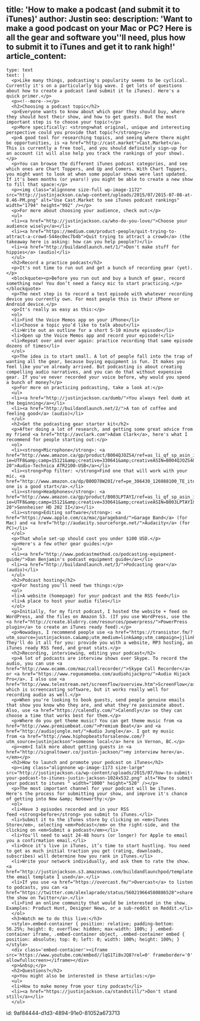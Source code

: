 title: 'How to make a podcast (and submit it to iTunes)'
author: Justin
seo:
  description: 'Want to make a good podcast on your Mac or PC? Here is all the gear and software you''ll need, plus how to submit it to iTunes and get it to rank high!'
article_content:
  -
    type: text
    text: |
      <p>Like many things, podcasting's popularity seems to be cyclical. Currently it's on a particularly big wave. I get lots of questions about how to create a podcast (and submit it to iTunes). Here's a quick primer.</p>
      <p><!--more--></p>
      <h2>Choosing a podcast topic</h2>
      <p>Everyone wants to know about which gear they should buy, where they should host their show, and how to get guests. But the most important step is to choose your topic!</p>
      <p>More specifically: <strong>what original, unique and interesting perspective could you provide that topic?</strong></p>
      <p>A good tool for researching topics, and seeing where there might be opportunities, is <a href="http://cast.market">Cast.Market</a>. This is currently a free tool, and you should definitely sign-up for an account (it will also help you track the rankings of your show).</p>
      <p>You can browse the different iTunes podcast categories, and see which ones are Chart Toppers, and Up and Comers. With Chart Toppers, you might want to look at when some popular shows were last updated. If it's been months (or years!) you might be able to create a new show to fill that space:</p>
      <p><img class="alignnone size-full wp-image-1172" src="http://justinjackson.ca/wp-content/uploads/2015/07/2015-07-08-at-8.46-PM.png" alt="Use Cast.Market to see iTunes podcast rankings" width="1794" height="992" /></p>
      <p>For more about choosing your audience, check out:</p>
      <ul>
      <li><a href="http://justinjackson.ca/who-do-you-love/">Choose your audience wisely</a></li>
      <li><a href="https://medium.com/product-people/quit-trying-to-attract-a-crowd-544ec0ec7b4b">Quit trying to attract a crowd</a> (the takeaway here is asking: how can you help people?)</li>
      <li><a href="http://buildandlaunch.net/1/">Don't make stuff for hippies</a> (audio)</li>
      </ul>
      <h2>Record a practice podcast</h2>
      <p>It's not time to run out and get a bunch of recording gear (yet).</p>
      <blockquote><p>Before you run out and buy a bunch of gear, record something now! You don’t need a fancy mic to start practicing.</p></blockquote>
      <p>The next step is to record a test episode with whatever recording device you currently own. For most people this is their iPhone or Android device.</p>
      <p>It's really as easy as this:</p>
      <ol>
      <li>Find the Voice Memos app on your iPhone</li>
      <li>Choose a topic you’d like to talk about</li>
      <li>Write out an outline for a short 5-10 minute episode</li>
      <li>Open up the Voice Memos app and record your episode!</li>
      <li>Repeat over and over again: practice recording that same episode dozens of times</li>
      </ol>
      <p>The idea is to start small. A lot of people fall into the trap of wanting all the gear, because buying equipment is fun. It makes you feel like you've already arrived. But podcasting is about creating compelling audio narratives, and you can do that without expensive gear. If you've never recorded your voice before, why would you spend a bunch of money?</p>
      <p>For more on practicing podcasting, take a look at:</p>
      <ul>
      <li><a href="http://justinjackson.ca/dumb/">You always feel dumb at the beginning</a></li>
      <li><a href="http://buildandlaunch.net/2/">A ton of coffee and feeling good</a> (audio)</li>
      </ul>
      <h2>Get the podcasting gear starter kit</h2>
      <p>After doing a lot of research, and getting some great advice from my friend <a href="http://avclark.com">Adam Clark</a>, here's what I recommend for people starting out:</p>
      <ol>
      <li><strong>Microphone</strong>: <a href="http://www.amazon.ca/gp/product/B004QJOZS4/ref=as_li_qf_sp_asin_il_tl?ie=UTF8&amp;camp=15121&amp;creative=330641&amp;creativeASIN=B004QJOZS4&amp;linkCode=as2&amp;tag=justjackblog-20">Audio-Technica ATR2100-USB</a></li>
      <li><strong>Pop filter: </strong>Find one that will work with your mic. <a href="http://www.amazon.ca/dp/B00D78W20I/ref=pe_386430_126088100_TE_item">This one is a good start</a>.</li>
      <li><strong>Headphones</strong>: <a href="http://www.amazon.ca/gp/product/B003LPTAYI/ref=as_li_qf_sp_asin_il_tl?ie=UTF8&amp;camp=15121&amp;creative=330641&amp;creativeASIN=B003LPTAYI&amp;linkCode=as2&amp;tag=justjackblog-20">Sennheiser HD 202 II</a></li>
      <li><strong>Editing software</strong>: <a href="https://www.apple.com/ca/mac/garageband/">Garage Band</a> (for Mac) and <a href="http://audacity.sourceforge.net/">Audacity</a> (for PC)</li>
      </ol>
      <p>That whole set-up should cost you under $100 USD.</p>
      <p>Here's a few other gear guides:</p>
      <ul>
      <li><a href="http://www.podcastmethod.co/podcasting-equipment-guide/">Dan Benjamin's podcast equipment guide</a></li>
      <li><a href="http://buildandlaunch.net/3/">Podcasting gear</a> (audio)</li>
      </ul>
      <h2>Podcast hosting</h2>
      <p>For hosting you'll need two things:</p>
      <ol>
      <li>A website (homepage) for your podcast and the RSS feed</li>
      <li>A place to host your audio files</li>
      </ol>
      <p>Initially, for my first podcast, I hosted the website + feed on WordPress, and the files on Amazon S3. (If you use WordPress, use the <a href="http://create.blubrry.com/resources/powerpress/">PowerPress plugin</a> to create an iTunes ready feed).</p>
      <p>Nowadays, I recommend people use <a href="https://transistor.fm/?utm_source=justinjackson.ca&amp;utm_medium=link&amp;utm_campaign=jjlinks">Transistor.fm</a>. They'll do it all for you: provide you with a website, MP3 hosting, an iTunes ready RSS feed, and great stats.</p>
      <h2>Recording, interviewing, editing your podcast</h2>
      <p>A lot of podcasts are interview shows over Skype. To record the audio, you can use <a href="http://www.ecamm.com/mac/callrecorder/">Skype Call Recorder</a> or <a href="https://www.rogueamoeba.com/audiohijackpro/">Audio Hijack Pro</a>. I also use <a href="http://www.telestream.net/screenflow/overview.htm">ScreenFlow</a>, which is screencasting software, but it works really well for recording audio as well.</p>
      <p>When you're looking to book guests, send people genuine emails that show you know who they are, and what they're passionate about. Also, use <a href="https://calendly.com/">Calendly</a> so they can choose a time that works best for them.</p>
      <p>Where do you get theme music? You can get theme music from <a href="http://www.premiumbeat.com/">Premium Beat</a> and <a href="http://audiojungle.net/">Audio Jungle</a>. I got my music from <a href="http://www.hiphopbeatsforsalenow.com/?utm_source=justinjackson">someone local</a> here in Vernon, BC.</p>
      <p><em>I talk more about getting guests in <a href="http://signaltower.co/justin-jackson/">my interview here</a>.</em></p>
      <h2>How to launch and promote your podcast on iTunes</h2>
      <p><img class="alignnone wp-image-1173 size-large" src="http://justinjackson.ca/wp-content/uploads/2015/07/how-to-submit-your-podcast-to-itunes-justin-jackson-1024x532.png" alt="How to submit your podcast to itunes " width="1000" height="520" /></p>
      <p>The most important channel for your podcast will be iTunes. Here's the process for submitting your show, and improve it's chance of getting into New &amp; Noteworthy:</p>
      <ol>
      <li>Have 3 episodes recorded and in your RSS feed <strong>before</strong> you submit to iTunes.</li>
      <li>Submit it to the iTunes store by clicking on <em>iTunes Store</em>, selecting <em>Podcast</em> on the right-side, and the clicking on <em>Submit a podcast</em></li>
      <li>You'll need to wait 24-48 hours (or longer) for Apple to email you a confirmation email.</li>
      <li>Once it’s live in iTunes, it’s time to start hustling. You need to get as much initial traction you get (rating, downloads, subscribes) will determine how you rank in iTunes.</li>
      <li>Write your network individually, and ask them to rate the show.<a href="http://justinjackson.s3.amazonaws.com/buildandlaunchpod/template.txt">Here’s the email template I used</a>.</li>
      <li>If you use <a href="https://overcast.fm/">Overcast</a> to listen to podcasts, you can <a href="https://twitter.com/alexlaprade/status/560219664580886528">share the show on Twitter</a>.</li>
      <li>Find an online community that would be interested in the show. Examples: Product Hunt, Designer News, or a sub-reddit on Reddit.</li>
      </ol>
      <h3>Watch me to do this live:</h3>
      <style>.embed-container { position: relative; padding-bottom: 56.25%; height: 0; overflow: hidden; max-width: 100%; } .embed-container iframe, .embed-container object, .embed-container embed { position: absolute; top: 0; left: 0; width: 100%; height: 100%; }</style>
      <div class='embed-container'><iframe src='https://www.youtube.com/embed//lqG1Ti8vJQ8?rel=0' frameborder='0' allowfullscreen></iframe></div>
      <p>&nbsp;</p>
      <h2>Questions?</h2>
      <p>You might also be interested in these articles:</p>
      <ul>
      <li>How to make money from your tiny podcast</li>
      <li><a href="https://justinjackson.ca/standstill/">Don't stand still</a></li>
      </ul>
      
id: 9af84444-d1d3-4894-91e0-81052a673713
